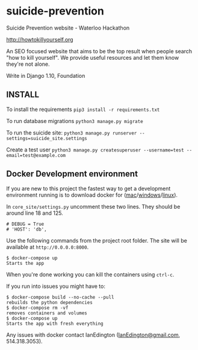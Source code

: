 # suicide-prevention
Suicide Prevention website - Waterloo Hackathon

http://howtokillyourself.org

An SEO focused website that aims to be the top result when people search "how to kill yourself". We provide useful resources and let them know they're not alone.

Write in Django 1.10, Foundation

## INSTALL

To install the requirements
`pip3 install -r requirements.txt`

To run database migrations
`python3 manage.py migrate`

To run the suicide site:
`python3 manage.py runserver --settings=suicide_site.settings`

Create a test user
`python3 manage.py createsuperuser --username=test --email=test@example.com`

## Docker Development environment

If you are new to this project the fastest way to get a development environment running is to download docker for ([mac](https://docs.docker.com/docker-for-mac/)/[windows](https://docs.docker.com/docker-for-windows/)/[linux](https://docs.docker.com/engine/installation/linux/)).

In `core_site/settings.py` uncomment these two lines. They should be around line 18 and 125.

    # DEBUG = True
    # 'HOST': 'db',

Use the following commands from the project root folder.
The site will be available at `http://0.0.0.0:8000`.

    $ docker-compose up
    Starts the app

When you're done working you can kill the containers using `ctrl-c`.

If you run into issues you might have to:

    $ docker-compose build --no-cache --pull
    rebuilds the python dependencies
    $ docker-compose rm -vf
    removes containers and volumes
    $ docker-compose up
    Starts the app with fresh everything

Any issues with docker contact IanEdington (IanEdington@gmail.com, 514.318.3053).
